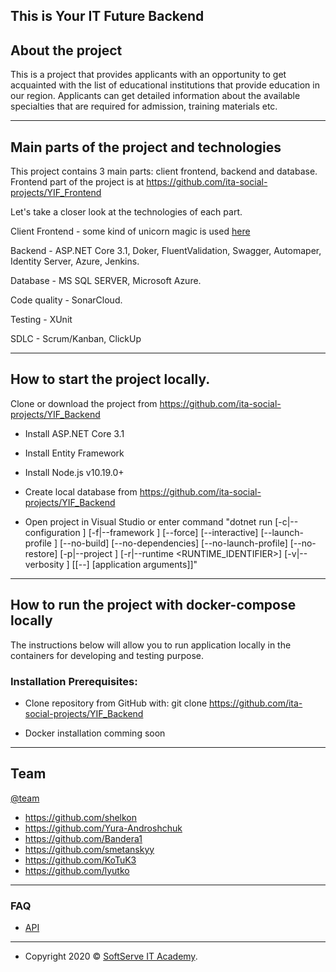 ## This is Your IT Future Backend

## About the project

This is a project that provides applicants with an opportunity to get acquainted with the list of educational institutions that provide education in our region. Applicants can get detailed information about the available specialties that are required for admission, training materials etc.

---

## Main parts of the project and technologies

This project contains 3 main parts: client frontend, backend and database. Frontend part of the project is at https://github.com/ita-social-projects/YIF_Frontend

Let's take a closer look at the technologies of each part.

Client Frontend - some kind of unicorn magic is used [here](https://github.com/ita-social-projects/YIF_Frontend)

Backend - ASP.NET Core 3.1, Doker, FluentValidation, Swagger, Automaper, Identity Server, Azure, Jenkins.

Database - MS SQL SERVER, Microsoft Azure.

Code quality - SonarCloud.

Testing - XUnit

SDLC - Scrum/Kanban, ClickUp

---

## How to start the project locally.


Clone or download the project from https://github.com/ita-social-projects/YIF_Backend

* Install ASP.NET Core 3.1

* Install Entity Framework

* Install Node.js v10.19.0+

* Create local database from https://github.com/ita-social-projects/YIF_Backend

* Open project in Visual Studio or enter command "dotnet run 
    [-c|--configuration <CONFIGURATION>] [-f|--framework <FRAMEWORK>]
    [--force] [--interactive] 
    [--launch-profile <NAME>] [--no-build]
    [--no-dependencies] [--no-launch-profile] 
    [--no-restore] [-p|--project <PATH>] 
    [-r|--runtime <RUNTIME_IDENTIFIER>] [-v|--verbosity <LEVEL>] 
    [[--] [application arguments]]"



---

## How to run the project with docker-compose locally


The instructions below will allow you to run application locally in the containers for developing and testing purpose.

### Installation Prerequisites:

* Clone repository from GitHub with:
 git clone https://github.com/ita-social-projects/YIF_Backend
 
* Docker installation comming soon

---

## Team

[@team](https://i.ibb.co/cgZmTBf/sticker.webp)

- https://github.com/shelkon
- https://github.com/Yura-Androshchuk
- https://github.com/Bandera1
- https://github.com/smetanskyy
- https://github.com/KoTuK3
- https://github.com/lyutko

---

### FAQ

- [API](https://bit.ly/3acfxs7)

---

- Copyright 2020 © <a href="https://softserve.academy/" target="_blank"> SoftServe IT Academy</a>.

